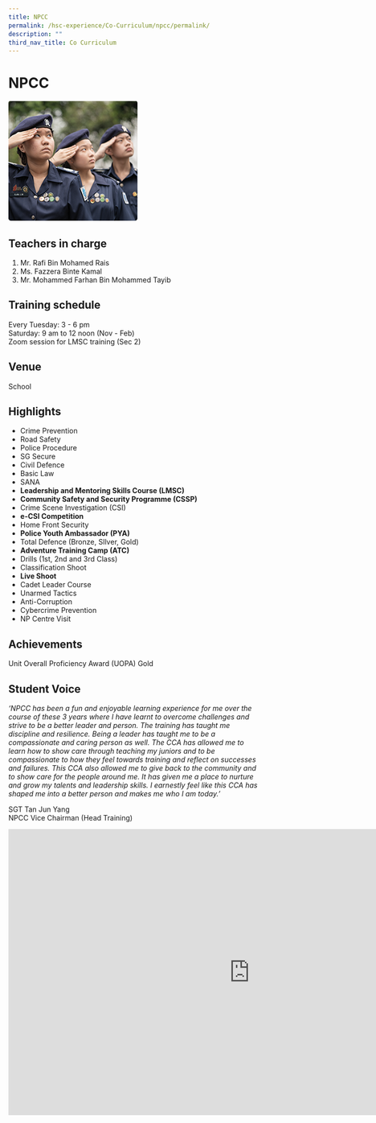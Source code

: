```yaml
---
title: NPCC
permalink: /hsc-experience/Co-Curriculum/npcc/permalink/
description: ""
third_nav_title: Co Curriculum
---
```

NPCC
====

![](/images/Npcc.png)

Teachers in charge
------------------

1.  Mr. Rafi Bin Mohamed Rais
2.  Ms. Fazzera Binte Kamal
3.  Mr. Mohammed Farhan Bin Mohammed Tayib

Training schedule
-----------------

Every Tuesday: 3 - 6 pm  
Saturday: 9 am to 12 noon (Nov - Feb)  
Zoom session for LMSC training (Sec 2)

Venue
-----

School

Highlights
----------

*   Crime Prevention
*   Road Safety
*   Police Procedure
*   SG Secure
*   Civil Defence
*   Basic Law
*   SANA
*   **Leadership and Mentoring Skills Course (LMSC)**
*   **Community Safety and Security Programme (CSSP)**
*   Crime Scene Investigation (CSI)
*   **e-CSI Competition**
*   Home Front Security
*   **Police Youth Ambassador (PYA)**
*   Total Defence (Bronze, SIlver, Gold)
*   **Adventure Training Camp (ATC)**
*   Drills (1st, 2nd and 3rd Class)
*   Classification Shoot
*   **Live Shoot**
*   Cadet Leader Course
*   Unarmed Tactics
*   Anti-Corruption
*   Cybercrime Prevention
*   NP Centre Visit

Achievements
------------

Unit Overall Proficiency Award (UOPA) Gold

Student Voice
-------------

_‘NPCC has been a fun and enjoyable learning experience for me over the course of these 3 years where I have learnt to overcome challenges and strive to be a better leader and person. The training has taught me discipline and resilience. Being a leader has taught me to be a compassionate and caring person as well. The CCA has allowed me to learn how to show care through teaching my juniors and to be compassionate to how they feel towards training and reflect on successes and failures. This CCA also allowed me to give back to the community and to show care for the people around me. It has given me a place to nurture and grow my talents and leadership skills. I earnestly feel like this CCA has shaped me into a better person and makes me who I am today.’_  

SGT Tan Jun Yang  
NPCC Vice Chairman (Head Training)

<iframe allowfullscreen="true" height="569" width="960" frameborder="0" src="https://docs.google.com/presentation/d/e/2PACX-1vSB2Z1NPA1f1FvqA7e9fc85JGoZvpvq8XvNqKi2HMZgMuVL8NAm_PtQXEWp6PJ62gnyCN95JUCOVxAD/embed?start=false&amp;loop=false&amp;delayms=3000"></iframe>